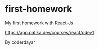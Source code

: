 # first-homework
My first homework with React-Js

https://app.patika.dev/courses/react/odev1


By coderdayar
